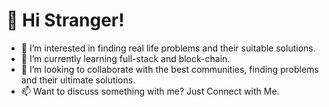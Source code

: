 # 👋 Hi Stranger!
- 👀 I’m interested in finding real life problems and their suitable solutions.
- 🌱 I’m currently learning full-stack and block-chain.
- 💞️ I’m looking to collaborate with the best communities, finding problems and their ultimate solutions.
- 📫 Want to discuss something with me? Just Connect with Me.

<!---
imgul/imgul is a ✨ special ✨ repository because its `README.md` (this file) appears on your GitHub profile.
You can click the Preview link to take a look at your changes.
--->

